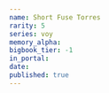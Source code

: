 ```yaml
---
name: Short Fuse Torres
rarity: 5
series: voy
memory_alpha:
bigbook_tier: -1
in_portal:
date:
published: true
---
```



